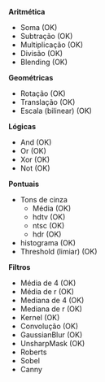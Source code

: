**Aritmética**
- Soma (OK)
- Subtração (OK)
- Multiplicação (OK)
- Divisão (OK)
- Blending (OK)
	
**Geométricas**
- Rotação (OK)
- Translação (OK)
- Escala (bilinear) (OK)
	
**Lógicas**
- And (OK)
- Or  (OK)
- Xor (OK)
- Not (OK)

**Pontuais**
- Tons de cinza
  - Média (OK)
  - hdtv  (OK)
  - ntsc  (OK)
  - hdr   (OK)
- histograma (OK)
- Threshold (limiar) (OK)

**Filtros**
- Média de 4 (OK)
- Média de r (OK)
- Mediana de 4 (OK)
- Mediana de r (OK)
- Kernel (OK)
- Convolução (OK)
- GaussianBlur (OK)
- UnsharpMask (OK)
- Roberts
- Sobel
- Canny
